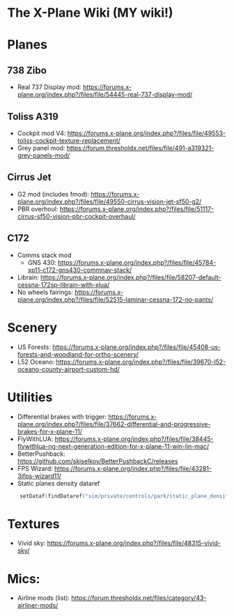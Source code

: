 # The X-Plane Wiki (MY wiki!)

# Planes
## 738 Zibo
- Real 737 Display mod: https://forums.x-plane.org/index.php?/files/file/54445-real-737-display-mod/

## Toliss A319
- Cockpit mod V4: https://forums.x-plane.org/index.php?/files/file/49553-toliss-cockpit-texture-replacement/
- Grey panel mod: https://forum.thresholdx.net/files/file/491-a319321-grey-panels-mod/

## Cirrus Jet
- G2 mod (includes fmod): https://forums.x-plane.org/index.php?/files/file/49550-cirrus-vision-jet-sf50-g2/
- PBR overhoul: https://forums.x-plane.org/index.php?/files/file/51117-cirrus-sf50-vision-pbr-cockpit-overhaul/

## C172
- Comms stack mod
    - GNS 430: https://forums.x-plane.org/index.php?/files/file/45784-xp11-c172-gns430-commnav-stack/
- Librain: https://forums.x-plane.org/index.php?/files/file/58207-default-cessna-172sp-librain-with-xlua/
- No wheels fairings: https://forums.x-plane.org/index.php?/files/file/52515-laminar-cessna-172-no-pants/

# Scenery
- US Forests: https://forums.x-plane.org/index.php?/files/file/45408-us-forests-and-woodland-for-ortho-scenery/
- L52 Oceano: https://forums.x-plane.org/index.php?/files/file/39670-l52-oceano-county-airport-custom-hd/

# Utilities
- Differential brakes with trigger: https://forums.x-plane.org/index.php?/files/file/37662-differential-and-progressive-brakes-for-x-plane-11/
- FlyWithLUA: https://forums.x-plane.org/index.php?/files/file/38445-flywithlua-ng-next-generation-edition-for-x-plane-11-win-lin-mac/
- BetterPushback: https://github.com/skiselkov/BetterPushbackC/releases
- FPS Wizard: https://forums.x-plane.org/index.php?/files/file/43281-3jfps-wizard11/
- Static planes density dataref
```Lua
    setDataf(findDataref("sim/private/controls/park/static_plane_density"), 2.00)
```

# Textures 
- Vivid sky: https://forums.x-plane.org/index.php?/files/file/48315-vivid-sky/

# Mics: 
- Airline mods (list): https://forum.thresholdx.net/files/category/43-airliner-mods/

